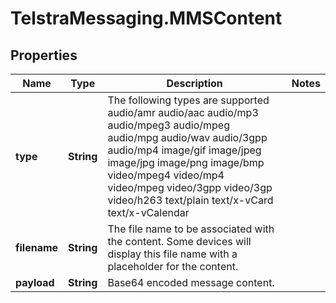 # TelstraMessaging.MMSContent

## Properties

Name | Type | Description | Notes
------------ | ------------- | ------------- | -------------
**type** | **String** | The following types are supported audio/amr audio/aac audio/mp3 audio/mpeg3 audio/mpeg audio/mpg audio/wav audio/3gpp audio/mp4 image/gif image/jpeg image/jpg image/png image/bmp video/mpeg4 video/mp4 video/mpeg video/3gpp video/3gp video/h263 text/plain text/x-vCard text/x-vCalendar  | 
**filename** | **String** | The file name to be associated with the content. Some devices will display this file name with a placeholder for the content.  | 
**payload** | **String** | Base64 encoded message content.  | 


